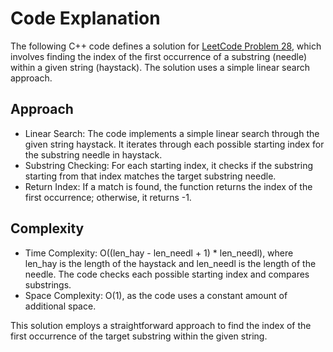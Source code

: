# Code Explanation

The following C++ code defines a solution for [LeetCode Problem 28](https://leetcode.com/problems/implement-strstr/), which involves finding the index of the first occurrence of a substring (needle) within a given string (haystack). The solution uses a simple linear search approach.

## Approach
- Linear Search: The code implements a simple linear search through the given string haystack. It iterates through each possible starting index for the substring needle in haystack.
- Substring Checking: For each starting index, it checks if the substring starting from that index matches the target substring needle.
- Return Index: If a match is found, the function returns the index of the first occurrence; otherwise, it returns -1.
## Complexity
- Time Complexity: O((len_hay - len_needl + 1) * len_needl), where len_hay is the length of the haystack and len_needl is the length of the needle. The code checks each possible starting index and compares substrings.
- Space Complexity: O(1), as the code uses a constant amount of additional space.

This solution employs a straightforward approach to find the index of the first occurrence of the target substring within the given string.
